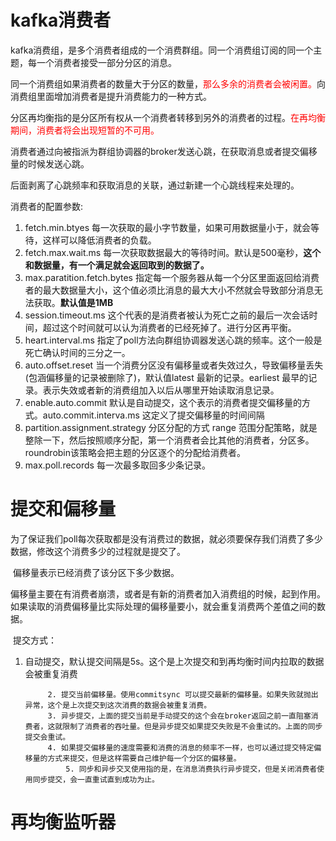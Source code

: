 # kafka消费者

​	kafka消费组，是多个消费者组成的一个消费群组。同一个消费组订阅的同一个主题，每一个消费者接受一部分分区的消息。

​	同一个消费组如果消费者的数量大于分区的数量，<font color="red">那么多余的消费者会被闲置。</font>向消费组里面增加消费者是提升消费能力的一种方式。

​	分区再均衡指的是分区所有权从一个消费者转移到另外的消费者的过程。<font color="red">在再均衡期间，消费者将会出现短暂的不可用。</font>

​	消费者通过向被指派为群组协调器的broker发送心跳，在获取消息或者提交偏移量的时候发送心跳。

​	后面剥离了心跳频率和获取消息的关联，通过新建一个心跳线程来处理的。	

消费者的配置参数:

1.  fetch.min.btyes 每一次获取的最小字节数量，如果可用数据量小于，就会等待，这样可以降低消费者的负载。
2.  fetch.max.wait.ms 每一次获取数据最大的等待时间。默认是500毫秒，**这个和数据量，有一个满足就会返回取到的数据了。**
   3.  max.paratition.fetch.bytes 指定每一个服务器从每一个分区里面返回给消费者的最大数据量大小，这个值必须比消息的最大大小不然就会导致部分消息无法获取。**默认值是1MB**
   4.  session.timeout.ms 这个代表的是消费者被认为死亡之前的最后一次会话时间，超过这个时间就可以认为消费者的已经死掉了。进行分区再平衡。
   5.  heart.interval.ms 指定了poll方法向群组协调器发送心跳的频率。这个一般是死亡确认时间的三分之一。
   6.  auto.offset.reset 当一个消费分区没有偏移量或者失效过久，导致偏移量丢失(包涵偏移量的记录被删除了)，默认值latest 最新的记录。earliest 最早的记录。表示失效或者新的消费组加入以后从哪里开始读取消息记录。
   7.  enable.auto.commit 默认是自动提交，这个表示的消费者提交偏移量的方式。auto.commit.interva.ms 这定义了提交偏移量的时间间隔
   8.  partition.assignment.strategy 分区分配的方式 range 范围分配策略，就是整除一下，然后按照顺序分配，第一个消费者会比其他的消费者，分区多。
         roundrobin该策略会把主题的分区逐个的分配给消费者。
   9.  max.poll.records 每一次最多取回多少条记录。



# 提交和偏移量

​	为了保证我们poll每次获取都是没有消费过的数据，就必须要保存我们消费了多少数据，修改这个消费多少的过程就是提交了。

​	偏移量表示已经消费了该分区下多少数据。

​	偏移量主要在有消费者崩溃，或者是有新的消费者加入消费组的时候，起到作用。如果读取的消费偏移量比实际处理的偏移量要小，就会重复消费两个差值之间的数据。

​	提交方式：

1. 自动提交，默认提交间隔是5s。这个是上次提交和到再均衡时间内拉取的数据会被重复消费

   			2. 提交当前偏移量。使用commitsync 可以提交最新的偏移量。如果失败就抛出异常，这个是上次提交到这次消费的数据会被重复消费。
   			3. 异步提交，上面的提交当前是手动提交的这个会在broker返回之前一直阻塞消费者，这就限制了消费者的吞吐量。但是异步提交如果提交失败是不会重试的。上面的同步提交会重试。
   			4. 如果提交偏移量的速度需要和消费的消息的频率不一样，也可以通过提交特定偏移量的方式来提交，但是这样需要自己维护每一个分区的偏移量。
      			5. 同步和异步交叉使用指的是，在消息消费执行异步提交，但是关闭消费者使用同步提交，会一直重试直到成功为止。



#	再均衡监听器

​	